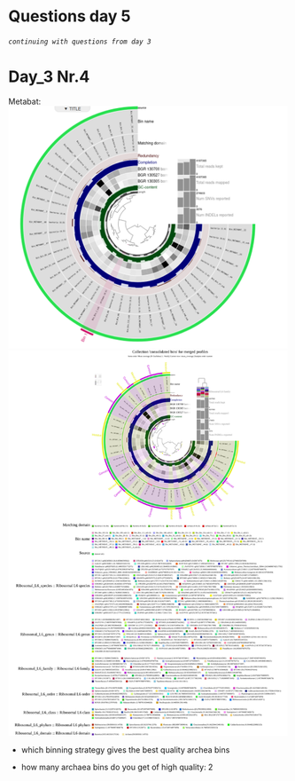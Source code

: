 # Questions day 5
*`continuing with questions from day 3`*
# Day_3 Nr.4
Metabat:
![image](./images/anvio-metabat2.png)
![image](images/Collection__consolidated_bins__for_merged_profiles.svg)


* which binning strategy gives the best quality archea bins
  
* how many archaea bins do you get of high quality: 2